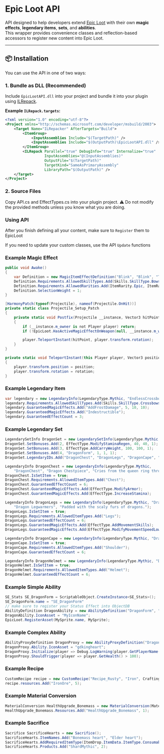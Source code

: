 # Epic Loot API

API designed to help developers extend [Epic Loot](https://valheim.thunderstore.io/package/RandyKnapp/EpicLoot/) with their own **magic effects**, **legendary items**, **sets**, and **abilities**.  
This wrapper provides convenience classes and reflection-based accessors to register new content into Epic Loot.

---

## 📦 Installation

You can use the API in one of two ways:

### 1. Bundle as DLL (Recommended)

Include `EpicLootAPI.dll` into your project and bundle it into your plugin using [ILRepack](https://github.com/ravibpatel/ILRepack.Lib.MSBuild.Task).

**Example `ILRepack.targets`:**
```xml
<?xml version="1.0" encoding="utf-8"?>
<Project xmlns="http://schemas.microsoft.com/developer/msbuild/2003">
    <Target Name="ILRepacker" AfterTargets="Build">
        <ItemGroup>
            <InputAssemblies Include="$(TargetPath)" />
            <InputAssemblies Include="$(OutputPath)\EpicLootAPI.dll" />
        </ItemGroup>
        <ILRepack Parallel="true" DebugInfo="true" Internalize="true"
                  InputAssemblies="@(InputAssemblies)"
                  OutputFile="$(TargetPath)"
                  TargetKind="SameAsPrimaryAssembly"
                  LibraryPath="$(OutputPath)" />
    </Target>
</Project>
```
### 2. Source Files

Copy API.cs and EffectTypes.cs into your plugin project.
⚠️ Do not modify the provided methods unless you know what you are doing.

### Using API

After you finish defining all your content, make sure to `Register` them to EpicLoot

If you need to update your custom classes, use the API `Update` functions

### Example Magic Effect

```c#
public void Awake()
{
    var Definition = new MagicItemEffectDefinition("Blink", "Blink", "Teleport to impact point");
    Definition.Requirements.AllowedSkillTypes.Add(Skills.SkillType.Bows, Skills.SkillType.Spears);
    Definition.Requirements.AllowedRarities.Add(ItemRarity.Epic, ItemRarity.Legendary, ItemRarity.Mythic);
    Definition.SelectionWeight = 1;
}

[HarmonyPatch(typeof(Projectile), nameof(Projectile.OnHit))]
private static class Projectile_Setup_Patch
{
    private static void Postfix(Projectile __instance, Vector3 hitPoint)
    {
        if (__instance.m_owner is not Player player) return;
        if (!EpicLoot.HasActiveMagicEffectOnWeapon(null, __instance.m_weapon, "Blink", out float _)) return;

        player.TeleportInstant(hitPoint, player.transform.rotation);
    }
}

private static void TeleportInstant(this Player player, Vector3 position, Quaternion rotation)
{
    player.transform.position = position;
    player.transform.rotation = rotation;
}

```

### Example Legendary Item
```c#
var legendary = new LegendaryInfo(LegendaryType.Mythic, "EndlessCrossbow", "Rusty Crossbow", "Gods have favored you");
legendary.Requirements.AllowedSkillTypes.Add(Skills.SkillType.Crossbows);
legendary.GuaranteedMagicEffects.Add("AddFrostDamage", 5, 10, 10);
legendary.GuaranteedMagicEffects.Add("Indestructible");
legendary.GuaranteedEffectCount = 3;
```

### Example Legendary Set
```C#
LegendarySetInfo DragonSet = new LegendarySetInfo(LegendaryType.Mythic, "DragonForm", "Dragon Form");
DragonSet.SetBonuses.Add(2, EffectType.ModifyStaminaRegen, 40, 40, 1);
DragonSet.SetBonuses.Add(3, EffectType.AddCarryWeight, 100, 100, 1);
DragonSet.SetBonuses.Add(4, "DragonForm", 1, 1, 1);
DragonSet.LegendaryIDs.Add("DragonChest", "DragonLegs", "DragonCape", "DragonHelmet");

LegendaryInfo DragonChest = new LegendaryInfo(LegendaryType.Mythic,
    "DragonChest", "Dragon Chestpiece", "Cries from the queen ring throughout the fabric of this armor");
DragonChest.IsSetItem = true;
DragonChest.Requirements.AllowedItemTypes.Add("Chest");
DragonChest.GuaranteedEffectCount = 6;
DragonChest.GuaranteedMagicEffects.Add(EffectType.ModifyArmor);
DragonChest.GuaranteedMagicEffects.Add(EffectType.IncreaseStamina);

LegendaryInfo DragonLegs = new LegendaryInfo(LegendaryType.Mythic, "DragonLegs",
    "Dragon Legwarmers", "Padded with the scaly furs of dragons.");
DragonLegs.IsSetItem = true;
DragonLegs.Requirements.AllowedItemTypes.Add("Legs");
DragonLegs.GuaranteedEffectCount = 6;
DragonLegs.GuaranteedMagicEffects.Add(EffectType.AddMovementSkills);
DragonLegs.GuaranteedMagicEffects.Add(EffectType.ModifyMovementSpeedLowHealth);

LegendaryInfo DragonCape = new LegendaryInfo(LegendaryType.Mythic, "DragonCape", "Dragon Cape", "The mere smell of this fabric calls out to the dragons.");
DragonCape.IsSetItem = true;
DragonCape.Requirements.AllowedItemTypes.Add("Shoulder");
DragonCape.GuaranteedEffectCount = 6;

LegendaryInfo DragonHelmet = new LegendaryInfo(LegendaryType.Mythic, "DragonHelmet", "Dragon Helmet", "Marks from the last war of the dragons still flicker on this helmet.");
DragonHelmet.IsSetItem = true;
DragonHelmet.Requirements.AllowedItemTypes.Add("Helmet");
DragonHelmet.GuaranteedEffectCount = 6;
```

### Example Simple Ability 
```c#
SE_Stats SE_DragonForm = ScriptableObject.CreateInstance<SE_Stats>();
SE_DragonForm.name = "SE_DragonForm"
// make sure to register your Status Effect into ObjectDB
AbilityDefinition DragonAbility = new AbilityDefinition("DragonForm", "gdkingheart", 100f, "SE_DragonForm");
DragonAbility.IconAsset = "MyIconName";
EpicLoot.RegisterAsset(MySprite.name, MySprite);
```

### Example Complex Ability
```c#
AbilityProxyDefinition DragonProxy = new AbilityProxyDefinition("DragonForm", 100f, "SE_DragonForm");
DragonProxy.Ability.IconAsset = "gdkingheart";
DragonProxy.Initialize(player => Debug.LogWarning(player.GetPlayerName() +  " Initializing DragonForm"));
DragonProxy.ShouldTrigger(player => player.GetHealth() > 100);
```

### Example Recipe
```c#
CustomRecipe recipe = new CustomRecipe("Recipe_Rusty", "Iron", CraftingTable.Workbench, 5);
recipe.resources.Add("IronOre", 5);
```

### Example Material Conversion
```c#
MaterialConversion HealthUpgrade_Bonemass = new MaterialConversion(MaterialConversionType.Junk, "Recipe_FaderRunestone_2", "RunestoneMythic");
HealthUpgrade_Bonemass.Resources.Add("HealthUpgrade_Bonemass", 1);
```

### Example Sacrifice
```c#
Sacrifice SacrificeHearts = new Sacrifice();
SacrificeHearts.ItemNames.Add("Bonemass heart", "Elder heart");
SacrificeHearts.AddRequiredItemType(ItemDrop.ItemData.ItemType.Consumable);
SacrificeHearts.Products.Add("ShardMythic", 2);
```